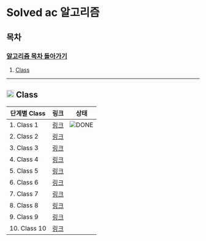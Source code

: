 # Solved ac 알고리즘

## 목차

### [알고리즘 목차 돌아가기](../../README.md)

1. [Class](#img-srchttpsgithubcomuser-attachmentsassets4f859c3e-6302-4ee1-8dd0-85fa6f0d84f7-class)

---

## <img src="https://github.com/user-attachments/assets/4f859c3e-6302-4ee1-8dd0-85fa6f0d84f7" width="20"> Class

| 단계별 Class    | 링크                             | 상태|
|--------------|--------------------------------|---|
| 1. Class 1   | [링크](./Class/Class1/README.md) |![DONE](https://img.shields.io/badge/DONE-brightgreen) |
| 2. Class 2   | [링크](./Class/Class2/README.md) | | 
| 3. Class 3   | [링크]()                         | |
| 4. Class 4   | [링크]()                         | |
| 5. Class 5   | [링크]()                         | |
| 6. Class 6   | [링크]()                         | |
| 7. Class 7   | [링크]()                         | |
| 8. Class 8   | [링크]()                         | |
| 9. Class 9   | [링크]()                         | | 
| 10. Class 10 | [링크]()                         | |